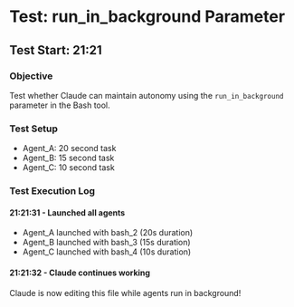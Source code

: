 # Test: run_in_background Parameter
## Test Start: 21:21

### Objective
Test whether Claude can maintain autonomy using the `run_in_background` parameter in the Bash tool.

### Test Setup
- Agent_A: 20 second task
- Agent_B: 15 second task  
- Agent_C: 10 second task

### Test Execution Log

#### 21:21:31 - Launched all agents
- Agent_A launched with bash_2 (20s duration)
- Agent_B launched with bash_3 (15s duration)  
- Agent_C launched with bash_4 (10s duration)

#### 21:21:32 - Claude continues working
Claude is now editing this file while agents run in background!